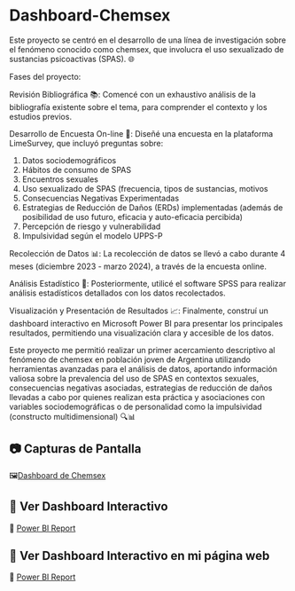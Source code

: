# Dashboard-Chemsex
Este proyecto se centró en el desarrollo de una línea de investigación sobre el fenómeno conocido como chemsex, que involucra el uso sexualizado de sustancias psicoactivas (SPAS). 🌐

Fases del proyecto:

Revisión Bibliográfica 📚: Comencé con un exhaustivo análisis de la bibliografía existente sobre el tema, para comprender el contexto y los estudios previos.

Desarrollo de Encuesta On-line 📝: Diseñé una encuesta en la plataforma LimeSurvey, que incluyó preguntas sobre:
1. Datos sociodemográficos
2. Hábitos de consumo de SPAS
3. Encuentros sexuales
4. Uso sexualizado de SPAS (frecuencia, tipos de sustancias, motivos
5. Consecuencias Negativas Experimentadas
6. Estrategias de Reducción de Daños (ERDs) implementadas (además de posibilidad de uso futuro, eficacia y auto-eficacia percibida)
7. Percepción de riesgo y vulnerabilidad
8. Impulsividad según el modelo UPPS-P

Recolección de Datos 📊: La recolección de datos se llevó a cabo durante 4 meses (diciembre 2023 - marzo 2024), a través de la encuesta online.

Análisis Estadístico 🧮: Posteriormente, utilicé el software SPSS para realizar análisis estadísticos detallados con los datos recolectados.

Visualización y Presentación de Resultados 📈: Finalmente, construí un dashboard interactivo en Microsoft Power BI para presentar los principales resultados, permitiendo una visualización clara y accesible de los datos.

Este proyecto me permitió realizar un primer acercamiento descriptivo al fenómeno de chemsex en población joven de Argentina utilizando herramientas avanzadas para el análisis de datos, aportando información valiosa sobre la prevalencia del uso de SPAS en contextos sexuales, consecuencias negativas asociadas, estrategias de reducción de daños llevadas a cabo por quienes realizan esta práctica y asociaciones con variables sociodemográficas o de personalidad como la impulsividad (constructo multidimensional) 🔍📊

## 📷 Capturas de Pantalla
🖼️[Dashboard de Chemsex](https://github.com/rvssoide/Dashboard-Chemsex/tree/main/imagenes)

## 🔗 Ver Dashboard Interactivo
🔗 [Power BI Report](https://app.powerbi.com/view?r=eyJrIjoiNWRlMzI4YWYtODczYS00YjM1LThmNDMtYjgwNmFjYjIyYWQxIiwidCI6ImRmMTA2Y2Q0LWQwYTktNDk1ZC1hMWZlLWZiODU5YjA5Y2MyNyIsImMiOjR9&pageName=5088a540235289072e59)

## 🔗 Ver Dashboard Interactivo en mi página web
🔗 [Power BI Report](https://consumocuidadoarg.com/post/673cf85a5d49f4baa8d7b7b7)
